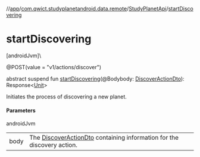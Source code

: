 //[app](../../../index.md)/[com.qwict.studyplanetandroid.data.remote](../index.md)/[StudyPlanetApi](index.md)/[startDiscovering](start-discovering.md)

# startDiscovering

[androidJvm]\

@POST(value = &quot;v1/actions/discover&quot;)

abstract suspend fun [startDiscovering](start-discovering.md)(@Bodybody: [DiscoverActionDto](../../com.qwict.studyplanetandroid.data.remote.dto/-discover-action-dto/index.md)): Response&lt;[Unit](https://kotlinlang.org/api/latest/jvm/stdlib/kotlin/-unit/index.html)&gt;

Initiates the process of discovering a new planet.

#### Parameters

androidJvm

| | |
|---|---|
| body | The [DiscoverActionDto](../../com.qwict.studyplanetandroid.data.remote.dto/-discover-action-dto/index.md) containing information for the discovery action. |
